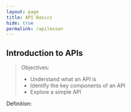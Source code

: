 ```yaml
---
layout: page
title: API Basics
hide: true
permalink: /apilesson
---
```


## Introduction to APIs

> Objectives:
> - Understand what an API is
> - Identify the key components of an API
> - Explore a simple API

Definition: 